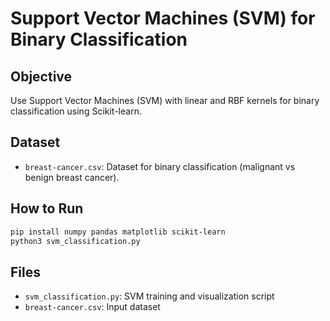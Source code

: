 # Support Vector Machines (SVM) for Binary Classification

## Objective
Use Support Vector Machines (SVM) with linear and RBF kernels for binary classification using Scikit-learn.

## Dataset
- `breast-cancer.csv`: Dataset for binary classification (malignant vs benign breast cancer).

## How to Run
```bash
pip install numpy pandas matplotlib scikit-learn
python3 svm_classification.py
```

## Files
- `svm_classification.py`: SVM training and visualization script
- `breast-cancer.csv`: Input dataset
